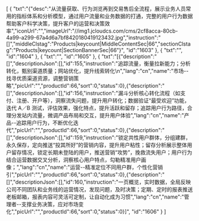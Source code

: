 [
	{
		"txt":"{\"desc\":\"从流量获取、行为浏览再到交易售后全流程，展示业务人员常用的指标体系和分析模型，通过用户流量和业务数据的打通，完整的用户行为数据帮助客户科学决策，提升客户的运营和决策效率\",\"iconUrl\":\"\",\"imageUrl\":\"//img1.jcloudcs.com/cms/2cf8acca-80cb-4a99-a299-67a4d6a7bf8420180419123432.jpg\",\"instruction\":\"[]\",\"middleClstag\":\"Products|keycount|MiddleContentSec|66\",\"sectionClstag\":\"Products|keycount|SectionBannerSec|66\"}",
		"id":"1603"
	},
	{
		"txt":"",
		"id":"1604"
	},
	{
		"txt":"",
		"id":"1605"
	},
	{
		"txt":"[{\"description\":\"[]\",\"descriptionJson\":[],\"id\":155,\"instruction\":\"追踪流量，衡量拉新能力；分析转化，甄别渠道质量；网站优化，提升线索转化\\n\",\"lang\":\"cn\",\"name\":\"市场--找寻优质渠道资源，调整营销策略\",\"picUrl\":\"\",\"productId\":66,\"sort\":0,\"status\":0},{\"description\":\"[]\",\"descriptionJson\":[],\"id\":156,\"instruction\":\"漏斗分析核心转化流程（如支付、注册、开户等），洞察流失问题，提升用户转化；数据验证“最受欢迎”功能，迭代 A／B 测试，评估效果，强化特点，提升活跃和留存；追踪用户行为路径，合理分发站内流量，微调产品布局和交互，提升用户体验\",\"lang\":\"cn\",\"name\":\"产品--追踪用户行为，不断优化迭代\",\"picUrl\":\"\",\"productId\":66,\"sort\":0,\"status\":0},{\"description\":\"[]\",\"descriptionJson\":[],\"id\":159,\"instruction\":\"锁定共性用户群体，分组建群，永久保存，定向推送“投其所好”的营销内容，提升用户粘性；留存分析展示整体用户留存情况，锁定长期未登陆的用户，推送营销“攻势”，挽救流失用户；用户行为结合运营数据交叉分析，洞察核心用户特点，勾勒精准用户画像；\",\"lang\":\"cn\",\"name\":\"运营--精准定位不同用户群，个性化营销引\",\"picUrl\":\"\",\"productId\":66,\"sort\":0,\"status\":0},{\"description\":\"[]\",\"descriptionJson\":[],\"id\":160,\"instruction\":\"一页概览，实时数据，全局反映公司不同团队和业务线的运营情况，发现问题，及时决策；定期、定时的报表推送老板邮箱，报表内容可灵活可定制，让自动化成为习惯\",\"lang\":\"cn\",\"name\":\"管理者--支撑业务决策，应对市场变化\",\"picUrl\":\"\",\"productId\":66,\"sort\":0,\"status\":0}]",
		"id":"1606"
	}
]